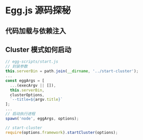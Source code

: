 # Egg.js 源码探秘

## 代码加载与依赖注入

## Cluster 模式如何启动

```js
// egg-scripts/start.js
// 封装参数
this.serverBin = path.join(__dirname, '../start-cluster');
...
const eggArgs = [
  ...(execArgv || []),
  this.serverBin,
  clusterOptions,
  `--title=${argv.title}`
];
...
// 启动执行进程
spawn('node', eggArgs, options);

// start-cluster
require(options.framework).startCluster(options);
```
